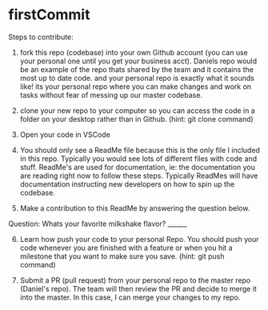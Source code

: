 # firstCommit

Steps to contribute:

1. fork this repo (codebase) into your own Github account (you can use your personal one until you get your business acct). Daniels repo would be an example of the repo thats shared by the team and it contains the most up to date code. and your personal repo is exactly what it sounds like! its your personal repo where you can make changes and work on tasks without fear of messing up our master codebase.

2. clone your new repo to your computer so you can access the code in a folder on your desktop rather than in Github. (hint: git clone command)

3. Open your code in VSCode

4. You should only see a ReadMe file because this is the only file I included in this repo. Typically you would see lots of different files with code and stuff. ReadMe's are used for documentation, ie: the documentation you are reading right now to follow these steps. Typically ReadMes will have documentation instructing new developers on how to spin up the codebase.

5. Make a contribution to this ReadMe by answering the question below.

Question: Whats your favorite milkshake flavor? ______

6. Learn how push your code to your personal Repo. You should push your code whenever you are finished with a feature or when you hit a milestone that you want to make sure you save. (hint: git push command)

7. Submit a PR (pull request) from your personal repo to the master repo (Daniel's repo). The team will then review the PR and decide to merge it into the master. In this case, I can merge your changes to my repo.
